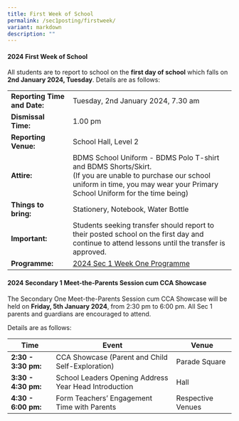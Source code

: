 ```yaml
---
title: First Week of School
permalink: /sec1posting/firstweek/
variant: markdown
description: ""
---
```

#### **2024 First Week of School**

All students are to report to school on the **first day of school** which falls on **2nd January 2024, Tuesday**.
Details are as follows:



|  |  | 
| -------- | -------- | 
| **Reporting Time and Date:**     | Tuesday, 2nd January 2024, 7.30 am     |
| **Dismissal Time:** | 1.00 pm | 
| **Reporting Venue:** | School Hall, Level 2 | 
| **Attire:** | BDMS School Uniform - BDMS Polo T-shirt and BDMS Shorts/Skirt. <br>(If you are unable to purchase our school uniform in time, you may wear your Primary School Uniform for the time being) | 
|**Things to bring:**   | Stationery, Notebook, Water Bottle | 
| **Important:** |Students seeking transfer should report to their posted school on the first day and continue to attend lessons until the transfer is approved.  |
| **Programme:**|[2024 Sec 1 Week One Programme](/files/Forparents/2024sec1wk1prog.pdf)|



#### **2024 Secondary 1 Meet-the-Parents Session cum CCA Showcase**

The Secondary One Meet-the-Parents Session cum CCA Showcase will be held on **Friday, 5th January 2024**, from 2:30 pm to 6:00 pm. All Sec 1 parents and guardians are encouraged to attend. 

Details are as follows:


| Time |Event  | Venue  |  
| -------- | -------- | -------- | 
| **2:30 - 3:30 pm:**     | CCA Showcase (Parent and Child Self-Exploration)    | Parade Square |
| **3:30 - 4:30 pm:** | School Leaders Opening Address <br>Year Head Introduction|Hall   |
| **4:30 - 6:00 pm:** |  Form Teachers’  Engagement Time  with Parents | Respective Venues  |
